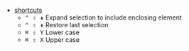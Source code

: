 - [shortcuts](https://www.shortcutfoo.com/app/dojos/eclipse-mac/cheatsheet)
  * <kbd>⌃ ⇧ ⇞</kbd> Expand selection to include enclosing element
  * <kbd>⌃ ⇧ ⇟</kbd> Restore last selection
  * <kbd>⌘ ⇧ Y</kbd> Lower case
  * <kbd>⌘ ⇧ X</kbd> Upper case
